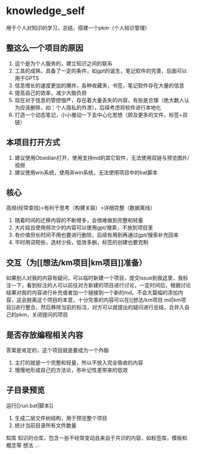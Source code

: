 # knowledge_self
用于个人对知识的学习，总结，搭建一个pkm（个人知识管理）

## 整这么一个项目的原因
1. 这个是为个人服务的，建立知识之间的联系
2. 工具的成熟，具备了一定的条件，如gpt的诞生，笔记软件的完善，后面可以用于GPTS
3. 信息增长的速度更加的爆炸，各种收藏夹，书签，笔记软件存在大量的信息
4. 提高自己的效率，减少大脑负担
5. 现在对于信息的管控很严，存在着大量丢失的内容，有些是合理（绝大数人认为应该删除，如：个人隐私的外泄），后续考虑将软件进行本地化
6. 打造一个动态笔记，小小推动一下去中心化思想（顾及更多的文件，标签+双链）

## 本项目打开方式
1. 建议使用Obsidian打开，使用支持md的其它软件，无法使用双链与预览图片/视频
2. 建议使用win系统，使用非win系统，无法使用项目中的bat脚本

## 核心
高频(经常查找)>有利于思考（构建关联）>详细完整（数据离线）
1. 随着时间的迁移内容的不断增多，会很难做到完整和轻量
2. 大片段且使用频次少的内容可以使用gpt/搜索，不放到项目里
3. 有价值但长时间不用也要进行删除，后续有用到再通过gpt/搜索补充回来
4. 平时用词短些，选材少些，低效多删，标签的创建也要克制

## 交互（为[[想法/km项目|km项目]]准备）
如果别人对我的内容有疑问，可以临时新建一个项目，提交issue到我这里，我标注一下，看到标注的人可以前往对方新建的项目进行讨论，一定时间后，根据讨论结果对我的内容进行补充或者加一个链接到一个新的md，不会大篇幅的添加内容，这会脱离这个项目的本意，十分完善的内容可以在[[想法/km项目.md|km项目]]进行整合，然后移除当前的标注，对方可以就提出的疑问进行总结，合并入自己的pkm，关闭提问的项目

## 是否存放编程相关内容
答案是肯定的，这个项目就是要成为一个外脑
1. 主打的就是一个完整和轻量，所以不放入完全吸收的内容
2. 慢慢地形成自己的方法论，弥补记性差带来的低效

## 子目录预览
运行[[run.bat|脚本]]
1. 生成二层文件树结构，用于预览整个项目
2. 统计当前目录所有文件数量

知库 知识的仓库，包含一些不经常变动且来自于共识的内容，如标签库，模板和概念等
想法
...